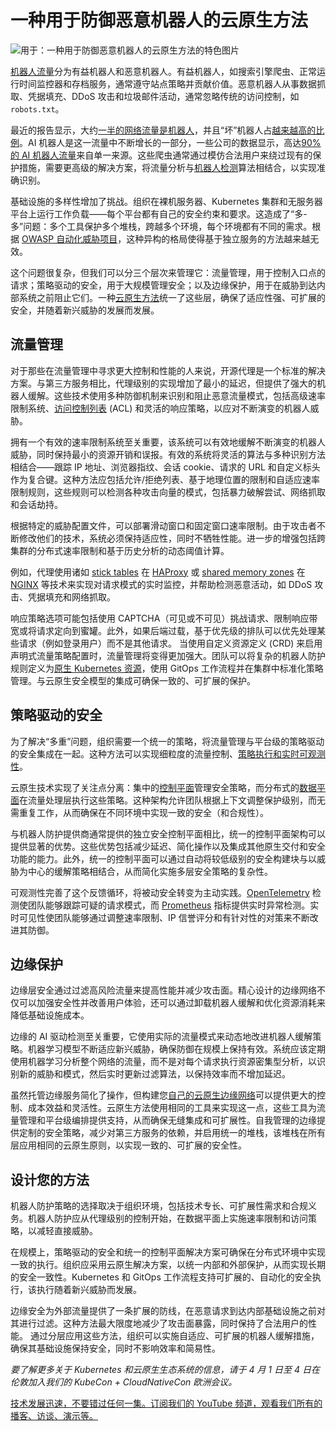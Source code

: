 # 一种用于防御恶意机器人的云原生方法

![用于：一种用于防御恶意机器人的云原生方法的特色图片](https://cdn.thenewstack.io/media/2025/04/b913ec79-bots12-1024x576.png)

[机器人流量](https://thenewstack.io/can-you-bot-proof-your-applications-and-apis/)分为有益机器人和恶意机器人。有益机器人，如搜索引擎爬虫、正常运行时间监控器和存档服务，通常遵守站点策略并贡献价值。恶意机器人从事数据抓取、凭据填充、DDoS 攻击和垃圾邮件活动，通常忽略传统的访问控制，如 `robots.txt`。

最近的报告显示，大约[一半的网络流量是机器人](https://securitybrief.co.uk/story/half-of-online-traffic-in-2024-generated-by-bots-report-finds)，并且“坏”机器人占[越来越高的比例](https://www.statista.com/statistics/1264226/human-and-bot-web-traffic-share/)。AI 机器人是这一流量中不断增长的一部分，一些公司的数据显示，高达[90% 的 AI 机器人流量](https://www.haproxy.com/blog/nearly-90-of-our-ai-crawler-traffic-is-from-tiktok-parent-bytedance-lessons-learned)来自单一来源。这些爬虫通常通过模仿合法用户来绕过现有的保护措施，需要更高级的解决方案，将流量分析与[机器人检测](https://www.haproxy.com/blog/bot-protection-with-haproxy)算法相结合，以实现准确识别。

基础设施的多样性增加了挑战。组织在裸机服务器、Kubernetes 集群和无服务器平台上运行工作负载——每个平台都有自己的安全约束和要求。这造成了“多-多”问题：多个工具保护多个堆栈，跨越多个环境，每个环境都有不同的需求。根据 [OWASP 自动化威胁项目](https://owasp.org/www-project-automated-threats-to-web-applications/)，这种异构的格局使得基于独立服务的方法越来越无效。

这个问题很复杂，但我们可以分三个层次来管理它：流量管理，用于控制入口点的请求；策略驱动的安全，用于大规模管理安全；以及边缘保护，用于在威胁到达内部系统之前阻止它们。一种[云原生方法](https://thenewstack.io/cloud-native/10-key-attributes-of-cloud-native-applications/)统一了这些层，确保了适应性强、可扩展的安全，并随着新兴威胁的发展而发展。

## 流量管理

对于那些在流量管理中寻求更大控制和性能的人来说，开源代理是一个标准的解决方案。与第三方服务相比，代理级别的实现增加了最小的延迟，但提供了强大的机器人缓解。这些技术使用多种防御机制来识别和阻止恶意流量模式，包括高级速率限制系统、[访问控制列表](https://thenewstack.io/a-guide-to-linux-access-control-lists/) (ACL) 和灵活的响应策略，以应对不断演变的机器人威胁。

拥有一个有效的速率限制系统至关重要，该系统可以有效地缓解不断演变的机器人威胁，同时保持最小的资源开销和误报。有效的系统将灵活的算法与多种识别方法相结合——跟踪 IP 地址、浏览器指纹、会话 cookie、请求的 URL 和自定义标头作为复合键。这种方法应包括允许/拒绝列表、基于地理位置的限制和自适应速率限制规则，这些规则可以检测各种攻击向量的模式，包括暴力破解尝试、网络抓取和会话劫持。

根据特定的威胁配置文件，可以部署滑动窗口和固定窗口速率限制。由于攻击者不断修改他们的技术，系统必须保持适应性，同时不牺牲性能。进一步的增强包括跨集群的分布式速率限制和基于历史分析的动态阈值计算。

例如，代理使用诸如 [stick tables](https://docs.haproxy.org/3.1/intro.html#3.4.5) 在 [HAProxy](https://www.haproxy.com/?utm_content=inline+mention) 或 [shared memory zones](http://nginx.org/en/docs/dev/development_guide.html#shared_memory) 在 [NGINX](https://www.nginx.com?utm_content=inline+mention) 等技术来实现对请求模式的实时监控，并帮助检测恶意活动，如 DDoS 攻击、凭据填充和网络抓取。

响应策略选项可能包括使用 CAPTCHA（可见或不可见）挑战请求、限制响应带宽或将请求定向到蜜罐。此外，如果后端过载，基于优先级的排队可以优先处理某些请求（例如登录用户）而不是其他请求。
当使用自定义资源定义 (CRD) 来启用声明式流量策略配置时，流量管理将变得更加强大。团队可以将复杂的机器人防护规则定义为[原生 Kubernetes 资源](https://kubernetes.io/docs/tasks/extend-kubernetes/custom-resources/custom-resource-definitions/)，使用 GitOps 工作流程并在集群中标准化策略管理。与云原生安全模型的集成可确保一致的、可扩展的保护。

## 策略驱动的安全

为了解决“多重”问题，组织需要一个统一的策略，将流量管理与平台级的策略驱动的安全集成在一起。这种方法可以实现细粒度的流量控制、[策略执行和实时可观测性](https://thenewstack.io/real-time-policy-enforcement-with-governance-as-code/)。

云原生技术实现了关注点分离：集中的[控制平面](https://www.haproxy.com/glossary/what-is-a-control-plane)管理安全策略，而分布式的[数据平面](https://www.haproxy.com/glossary/what-is-a-data-plane)在流量处理层执行这些策略。这种架构允许团队根据上下文调整保护级别，而无需重复工作，从而确保在不同环境中实现一致的安全（和合规性）。

与机器人防护提供商通常提供的独立安全控制平面相比，统一的控制平面架构可以提供显著的优势。这些优势包括减少延迟、简化操作以及集成其他原生交付和安全功能的能力。此外，统一的控制平面可以通过自动将较低级别的安全构建块与以威胁为中心的缓解策略相结合，从而简化实施多层安全策略的复杂性。

可观测性完善了这个反馈循环，将被动安全转变为主动实践。[OpenTelemetry](https://github.com/open-telemetry/opentelemetry-collector-contrib/tree/main/receiver) 检测使团队能够跟踪可疑的请求模式，而 [Prometheus](https://prometheus.io/blog/2015/04/24/prometheus-monitring-spreads-through-the-internet/#using-prometheus) 指标提供实时异常检测。实时可见性使团队能够通过调整速率限制、IP 信誉评分和有针对性的对策来不断改进其防御。

## 边缘保护

边缘层安全通过过滤高风险流量来提高性能并减少攻击面。精心设计的边缘网络不仅可以加强安全性并改善用户体验，还可以通过卸载机器人缓解和优化资源消耗来降低基础设施成本。

边缘的 AI 驱动检测至关重要，它使用实际的流量模式来动态地改进机器人缓解策略。机器学习模型不断适应新兴威胁，确保防御在规模上保持有效。系统应该定期使用机器学习分析整个网络的流量，而不是对每个请求执行资源密集型分析，以识别新的威胁和模式，然后实时更新过滤算法，以保持效率而不增加延迟。

虽然托管边缘服务简化了操作，但构建您[自己的云原生边缘网络](https://www.haproxy.com/user-spotlight-series/how-oui-sncf-built-its-cdn-with-haproxy)可以提供更大的控制、成本效益和灵活性。云原生方法使用相同的工具来实现这一点，这些工具为流量管理和平台级编排提供支持，从而确保无缝集成和可扩展性。自我管理的边缘提供定制的安全策略，减少对第三方服务的依赖，并启用统一的堆栈，该堆栈在所有层应用相同的云原生原则，以实现一致的、可扩展的安全性。

## 设计您的方法

机器人防护策略的选择取决于组织环境，包括技术专长、可扩展性需求和合规义务。机器人防护应从代理级别的控制开始，在数据平面上实施速率限制和访问策略，以减轻直接威胁。

在规模上，策略驱动的安全和统一的控制平面解决方案可确保在分布式环境中实现一致的执行。组织应采用云原生解决方案，以统一内部和外部保护，从而实现长期的安全一致性。Kubernetes 和 GitOps 工作流程支持可扩展的、自动化的安全执行，该执行随着新兴威胁而发展。

边缘安全为外部流量提供了一条扩展的防线，在恶意请求到达内部基础设施之前对其进行过滤。这种方法最大限度地减少了攻击面暴露，同时保持了合法用户的性能。
通过分层应用这些方法，组织可以实施自适应、可扩展的机器人缓解措施，确保其基础设施保持安全，同时不影响效率和简易性。

*要了解更多关于 Kubernetes 和云原生生态系统的信息，请于 4 月 1 日至 4 日在伦敦加入我们的 KubeCon + CloudNativeCon 欧洲会议。*

[技术发展迅速，不要错过任何一集。订阅我们的 YouTube 频道，观看我们所有的播客、访谈、演示等。](https://youtube.com/thenewstack?sub_confirmation=1)